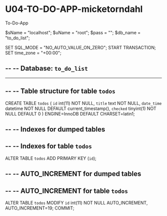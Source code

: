 # U04-TO-DO-APP-micketorndahl
To-Do-App

$sName = "localhost";
$uName = "root";
$pass = "";
$db_name = "to_do_list";




SET SQL_MODE = "NO_AUTO_VALUE_ON_ZERO";
START TRANSACTION;
SET time_zone = "+00:00";


--
-- Database: `to_do_list`
--

-- --------------------------------------------------------

--
-- Table structure for table `todos`
--

CREATE TABLE `todos` (
  `id` int(11) NOT NULL,
  `title` text NOT NULL,
  `date_time` datetime NOT NULL DEFAULT current_timestamp(),
  `checked` tinyint(1) NOT NULL DEFAULT 0
) ENGINE=InnoDB DEFAULT CHARSET=latin1;

--
-- Indexes for dumped tables
--

--
-- Indexes for table `todos`
--
ALTER TABLE `todos`
  ADD PRIMARY KEY (`id`);

--
-- AUTO_INCREMENT for dumped tables
--

--
-- AUTO_INCREMENT for table `todos`
--
ALTER TABLE `todos`
  MODIFY `id` int(11) NOT NULL AUTO_INCREMENT, AUTO_INCREMENT=19;
COMMIT;
